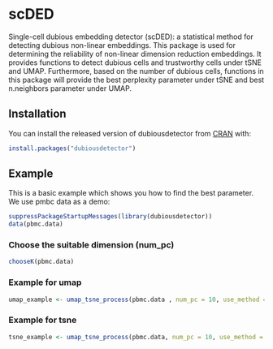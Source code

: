 
<!-- README.md is generated from README.Rmd. Please edit that file -->

# scDED
Single-cell dubious embedding detector (scDED): a statistical method for detecting dubious non-linear embeddings.
This package is used for determining the reliability of non-linear dimension reduction embeddings.
It provides functions to detect dubious cells and trustworthy
cells under tSNE and UMAP. Furthermore, based on the number of dubious
cells, functions in this package will provide the best perplexity
parameter under tSNE and best n.neighbors parameter under UMAP.

## Installation

You can install the released version of dubiousdetector from
[CRAN](https://CRAN.R-project.org) with:

``` r
install.packages("dubiousdetector")
```

## Example

This is a basic example which shows you how to find the best parameter.
We use pmbc data as a demo:

``` r
suppressPackageStartupMessages(library(dubiousdetector))
data(pbmc.data)
```

### Choose the suitable dimension (num\_pc)

``` r
chooseK(pbmc.data)
```

<!-- <img src="man/figures/README-chooseK-1.png" width="100%" /> -->

### Example for umap

``` r
umap_example <- umap_tsne_process(pbmc.data , num_pc = 10, use_method = "umap",visualization = TRUE)
```

### Example for tsne

``` r
tsne_example <- umap_tsne_process(pbmc.data, num_pc = 10, use_method = "tsne",visualization = TRUE)
```

